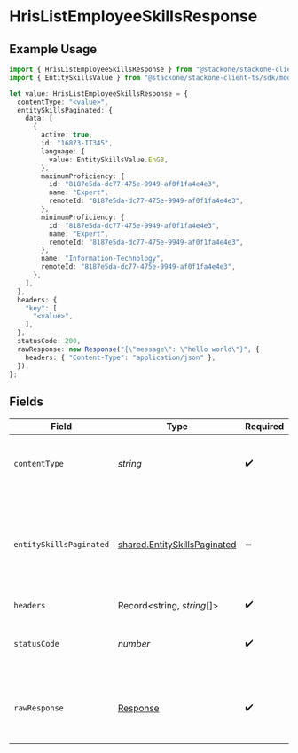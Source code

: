 # HrisListEmployeeSkillsResponse

## Example Usage

```typescript
import { HrisListEmployeeSkillsResponse } from "@stackone/stackone-client-ts/sdk/models/operations";
import { EntitySkillsValue } from "@stackone/stackone-client-ts/sdk/models/shared";

let value: HrisListEmployeeSkillsResponse = {
  contentType: "<value>",
  entitySkillsPaginated: {
    data: [
      {
        active: true,
        id: "16873-IT345",
        language: {
          value: EntitySkillsValue.EnGB,
        },
        maximumProficiency: {
          id: "8187e5da-dc77-475e-9949-af0f1fa4e4e3",
          name: "Expert",
          remoteId: "8187e5da-dc77-475e-9949-af0f1fa4e4e3",
        },
        minimumProficiency: {
          id: "8187e5da-dc77-475e-9949-af0f1fa4e4e3",
          name: "Expert",
          remoteId: "8187e5da-dc77-475e-9949-af0f1fa4e4e3",
        },
        name: "Information-Technology",
        remoteId: "8187e5da-dc77-475e-9949-af0f1fa4e4e3",
      },
    ],
  },
  headers: {
    "key": [
      "<value>",
    ],
  },
  statusCode: 200,
  rawResponse: new Response("{\"message\": \"hello world\"}", {
    headers: { "Content-Type": "application/json" },
  }),
};
```

## Fields

| Field                                                                               | Type                                                                                | Required                                                                            | Description                                                                         |
| ----------------------------------------------------------------------------------- | ----------------------------------------------------------------------------------- | ----------------------------------------------------------------------------------- | ----------------------------------------------------------------------------------- |
| `contentType`                                                                       | *string*                                                                            | :heavy_check_mark:                                                                  | HTTP response content type for this operation                                       |
| `entitySkillsPaginated`                                                             | [shared.EntitySkillsPaginated](../../../sdk/models/shared/entityskillspaginated.md) | :heavy_minus_sign:                                                                  | The skills related to the employee with the given identifier were retrieved.        |
| `headers`                                                                           | Record<string, *string*[]>                                                          | :heavy_check_mark:                                                                  | N/A                                                                                 |
| `statusCode`                                                                        | *number*                                                                            | :heavy_check_mark:                                                                  | HTTP response status code for this operation                                        |
| `rawResponse`                                                                       | [Response](https://developer.mozilla.org/en-US/docs/Web/API/Response)               | :heavy_check_mark:                                                                  | Raw HTTP response; suitable for custom response parsing                             |